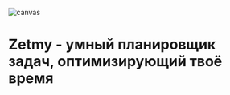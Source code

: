 ![canvas](https://user-images.githubusercontent.com/62395719/167260970-aea5e88f-91f1-4673-a1ca-dc318d2c7ea4.png)

# Zetmy - умный планировщик задач, оптимизирующий твоё время
